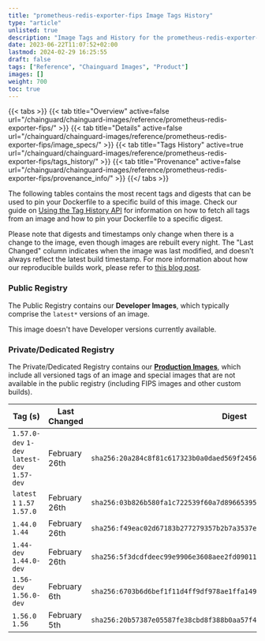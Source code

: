 ```yaml
---
title: "prometheus-redis-exporter-fips Image Tags History"
type: "article"
unlisted: true
description: "Image Tags and History for the prometheus-redis-exporter-fips Chainguard Image"
date: 2023-06-22T11:07:52+02:00
lastmod: 2024-02-29 16:25:55
draft: false
tags: ["Reference", "Chainguard Images", "Product"]
images: []
weight: 700
toc: true
---
```


{{< tabs >}}
{{< tab title="Overview" active=false url="/chainguard/chainguard-images/reference/prometheus-redis-exporter-fips/" >}}
{{< tab title="Details" active=false url="/chainguard/chainguard-images/reference/prometheus-redis-exporter-fips/image_specs/" >}}
{{< tab title="Tags History" active=true url="/chainguard/chainguard-images/reference/prometheus-redis-exporter-fips/tags_history/" >}}
{{< tab title="Provenance" active=false url="/chainguard/chainguard-images/reference/prometheus-redis-exporter-fips/provenance_info/" >}}
{{</ tabs >}}

The following tables contains the most recent tags and digests that can be used to pin your Dockerfile to a specific build of this image. Check our guide on [Using the Tag History API](/chainguard/chainguard-images/using-the-tag-history-api/) for information on how to fetch all tags from an image and how to pin your Dockerfile to a specific digest.

Please note that digests and timestamps only change when there is a change to the image, even though images are rebuilt every night. The "Last Changed" column indicates when the image was last modified, and doesn't always reflect the latest build timestamp. For more information about how our reproducible builds work, please refer to [this blog post](https://www.chainguard.dev/unchained/reproducing-chainguards-reproducible-image-builds).

### Public Registry
The Public Registry contains our **Developer Images**, which typically comprise the `latest*` versions of an image.

This image doesn't have Developer versions currently available.

### Private/Dedicated Registry
The Private/Dedicated Registry contains our **[Production Images](https://www.chainguard.dev/chainguard-images)**, which include all versioned tags of an image and special images that are not available in the public registry (including FIPS images and other custom builds).

| Tag (s)                                       | Last Changed  | Digest                                                                    |
|-----------------------------------------------|---------------|---------------------------------------------------------------------------|
|  `1.57.0-dev` `1-dev` `latest-dev` `1.57-dev` | February 26th | `sha256:20a284c8f81c617323b0a0daed569f2456deb6689fff7b766795861994f69c7e` |
|  `latest` `1` `1.57` `1.57.0`                 | February 26th | `sha256:03b826b580fa1c722539f60a7d89665395ff1cc85848139a145c7a5756f9ff34` |
|  `1.44.0` `1.44`                              | February 26th | `sha256:f49eac02d67183b277279357b2b7a3537eaa56f5821e8ac174e2ee159ff2cf59` |
|  `1.44-dev` `1.44.0-dev`                      | February 26th | `sha256:5f3dcdfdeec99e9906e3608aee2fd0901165632cc3b4f31126a428512c7c9122` |
|  `1.56-dev` `1.56.0-dev`                      | February 6th  | `sha256:6703b6d6bef1f11d4ff9df978ae1ffa149c40971796cfba8c605def6a9ed6129` |
|  `1.56.0` `1.56`                              | February 5th  | `sha256:20b57387e05587fe38cbd8f388b0aa57f45911f7ca3e0e9525ea8405cf60ca89` |

